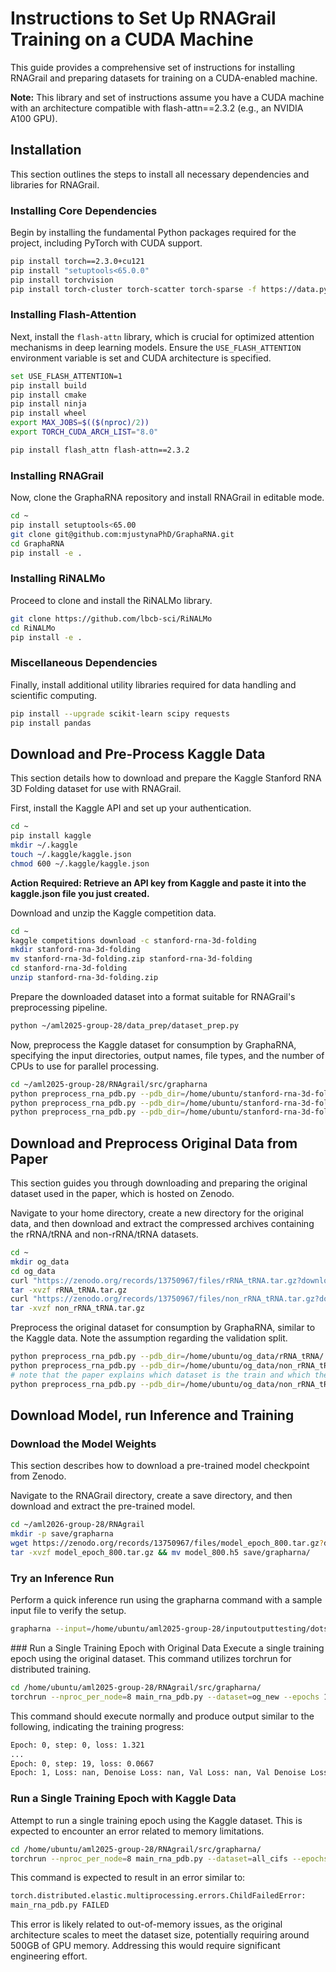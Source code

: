 # Instructions to Set Up RNAGrail Training on a CUDA Machine

This guide provides a comprehensive set of instructions for installing RNAGrail and preparing datasets for training on a CUDA-enabled machine.

**Note:** This library and set of instructions assume you have a CUDA machine with an architecture compatible with flash-attn==2.3.2 (e.g., an NVIDIA A100 GPU).


## Installation
This section outlines the steps to install all necessary dependencies and libraries for RNAGrail.

### Installing Core Dependencies

Begin by installing the fundamental Python packages required for the project, including PyTorch with CUDA support.
```bash
pip install torch==2.3.0+cu121
pip install "setuptools<65.0.0"
pip install torchvision
pip install torch-cluster torch-scatter torch-sparse -f https://data.pyg.org/whl/torch-2.3.0+cu121.html
```

### Installing Flash-Attention

Next, install the `flash-attn` library, which is crucial for optimized attention mechanisms in deep learning models. Ensure the `USE_FLASH_ATTENTION` environment variable is set and CUDA architecture is specified.

```bash
set USE_FLASH_ATTENTION=1
pip install build
pip install cmake
pip install ninja
pip install wheel
export MAX_JOBS=$(($(nproc)/2))
export TORCH_CUDA_ARCH_LIST="8.0"

pip install flash_attn flash-attn==2.3.2
```

### Installing RNAGrail

Now, clone the GraphaRNA repository and install RNAGrail in editable mode.

```bash
cd ~
pip install setuptools<65.00
git clone git@github.com:mjustynaPhD/GraphaRNA.git
cd GraphaRNA
pip install -e .

```

### Installing RiNALMo

Proceed to clone and install the RiNALMo library.

```bash
git clone https://github.com/lbcb-sci/RiNALMo
cd RiNALMo
pip install -e .
```

### Miscellaneous Dependencies

Finally, install additional utility libraries required for data handling and scientific computing.

```bash
pip install --upgrade scikit-learn scipy requests
pip install pandas
```


## Download and Pre-Process Kaggle Data
This section details how to download and prepare the Kaggle Stanford RNA 3D Folding dataset for use with RNAGrail.

First, install the Kaggle API and set up your authentication.

```bash
cd ~
pip install kaggle
mkdir ~/.kaggle
touch ~/.kaggle/kaggle.json
chmod 600 ~/.kaggle/kaggle.json
```

**Action Required: Retrieve an API key from Kaggle and paste it into the kaggle.json file you just created.**

Download and unzip the Kaggle competition data.

```bash
cd ~
kaggle competitions download -c stanford-rna-3d-folding
mkdir stanford-rna-3d-folding
mv stanford-rna-3d-folding.zip stanford-rna-3d-folding
cd stanford-rna-3d-folding
unzip stanford-rna-3d-folding.zip
```

Prepare the downloaded dataset into a format suitable for RNAGrail's preprocessing pipeline.

```bash
python ~/aml2025-group-28/data_prep/dataset_prep.py
```


Now, preprocess the Kaggle dataset for consumption by GraphaRNA, specifying the input directories, output names, file types, and the number of CPUs to use for parallel processing.

```bash
cd ~/aml2025-group-28/RNAgrail/src/grapharna
python preprocess_rna_pdb.py --pdb_dir=/home/ubuntu/stanford-rna-3d-folding/train_cif/ --save_dir=data/all_cifs --save_name=train-pkl --file_type=.cif --num_cpus=100
python preprocess_rna_pdb.py --pdb_dir=/home/ubuntu/stanford-rna-3d-folding/test_cif/ --save_dir=data/all_cifs --save_name=test-pkl --file_type=.cif --num_cpus=100
python preprocess_rna_pdb.py --pdb_dir=/home/ubuntu/stanford-rna-3d-folding/val_cif/ --save_dir=data/all_cifs --save_name=val-pkl --file_type=.cif --num_cpus=100
```



## Download and Preprocess Original Data from Paper
This section guides you through downloading and preparing the original dataset used in the paper, which is hosted on Zenodo.

Navigate to your home directory, create a new directory for the original data, and then download and extract the compressed archives containing the rRNA/tRNA and non-rRNA/tRNA datasets.
```bash
cd ~
mkdir og_data
cd og_data
curl "https://zenodo.org/records/13750967/files/rRNA_tRNA.tar.gz?download=1" -o rRNA_tRNA.tar.gz
tar -xvzf rRNA_tRNA.tar.gz
curl "https://zenodo.org/records/13750967/files/non_rRNA_tRNA.tar.gz?download=1" -o non_rRNA_tRNA.tar.gz
tar -xvzf non_rRNA_tRNA.tar.gz
```

Preprocess the original dataset for consumption by GraphaRNA, similar to the Kaggle data. Note the assumption regarding the validation split.

```bash
python preprocess_rna_pdb.py --pdb_dir=/home/ubuntu/og_data/rRNA_tRNA/ --save_dir=data/og_new --save_name=train-pkl --file_type=.pdb --num_cpus=100
python preprocess_rna_pdb.py --pdb_dir=/home/ubuntu/og_data/non_rRNA_tRNA/ --save_dir=data/og_new --save_name=test-pkl --file_type=.pdb --num_cpus=100
# note that the paper explains which dataset is the train and which the test split, but does not mention val_split. I am therefore assuming test==val
python preprocess_rna_pdb.py --pdb_dir=/home/ubuntu/og_data/non_rRNA_tRNA/ --save_dir=data/og_new --save_name=val-pkl --file_type=.pdb --num_cpus=100
```



## Download Model, run Inference and Training

### Download the Model Weights
This section describes how to download a pre-trained model checkpoint from Zenodo.

Navigate to the RNAGrail directory, create a save directory, and then download and extract the pre-trained model.

```bash
cd ~/aml2026-group-28/RNAgrail
mkdir -p save/grapharna
wget https://zenodo.org/records/13750967/files/model_epoch_800.tar.gz?download=1 -O model_epoch_800.tar.gz
tar -xvzf model_epoch_800.tar.gz && mv model_800.h5 save/grapharna/
```

### Try an Inference Run
Perform a quick inference run using the grapharna command with a sample input file to verify the setup.

```bash
grapharna --input=/home/ubuntu/aml2025-group-28/inputoutputtesting/dotseqs/1A1T_B.dotseq
```

### Run a Single Training Epoch with Original Data
Execute a single training epoch using the original dataset. This command utilizes torchrun for distributed training.

```bash
cd /home/ubuntu/aml2025-group-28/RNAgrail/src/grapharna/
torchrun --nproc_per_node=8 main_rna_pdb.py --dataset=og_new --epochs 1 --batch_size 8 --dim=64 --n_layer=2 --lr=5e-4 --timesteps=500 --mode=coarse-grain --knn=2 --lr-step=30
```

This command should execute normally and produce output similar to the following, indicating the training progress:

```bash
Epoch: 0, step: 0, loss: 1.321
...
Epoch: 0, step: 19, loss: 0.0667
Epoch: 1, Loss: nan, Denoise Loss: nan, Val Loss: nan, Val Denoise Loss: nan, LR: 0.0005
```

### Run a Single Training Epoch with Kaggle Data
Attempt to run a single training epoch using the Kaggle dataset. This is expected to encounter an error related to memory limitations.

```bash
cd /home/ubuntu/aml2025-group-28/RNAgrail/src/grapharna/
torchrun --nproc_per_node=8 main_rna_pdb.py --dataset=all_cifs --epochs 1 --batch_size 8 --dim=64 --n_layer=2 --lr=5e-4 --timesteps=500 --mode=coarse-grain --knn=2 --lr-step=30
```

This command is expected to result in an error similar to:
```bash
torch.distributed.elastic.multiprocessing.errors.ChildFailedError:
main_rna_pdb.py FAILED
```

This error is likely related to out-of-memory issues, as the original architecture scales to meet the dataset size, potentially requiring around 500GB of GPU memory. Addressing this would require significant engineering effort.


